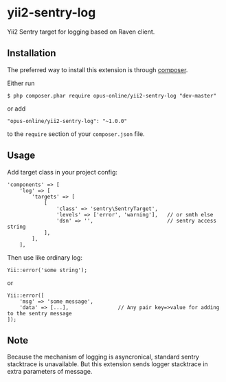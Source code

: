 yii2-sentry-log
===============

Yii2 Sentry target for logging based on Raven client.

## Installation

The preferred way to install this extension is through [composer](http://getcomposer.org/download/).

Either run

```
$ php composer.phar require opus-online/yii2-sentry-log "dev-master"
```

or add

```
"opus-online/yii2-sentry-log": "~1.0.0"
```

to the ```require``` section of your `composer.json` file.

## Usage

Add target class in your project config:

```
'components' => [
    'log' => [
        'targets' => [
            [
                'class' => 'sentry\SentryTarget',
                'levels' => ['error', 'warning'],   // or smth else
                'dsn' => '',                        // sentry access string
            ],
        ],
    ],
```

Then use like ordinary log:

```
Yii::error('some string');
```

or 

```
Yii::error([
    'msg' => 'some message',
    'data' => [...],                // Any pair key=>value for adding to the sentry message 
]);
```

## Note

Because the mechanism of logging is asyncronical, standard sentry stacktrace is unavailable.
But this extension sends logger stacktrace in extra parameters of message.